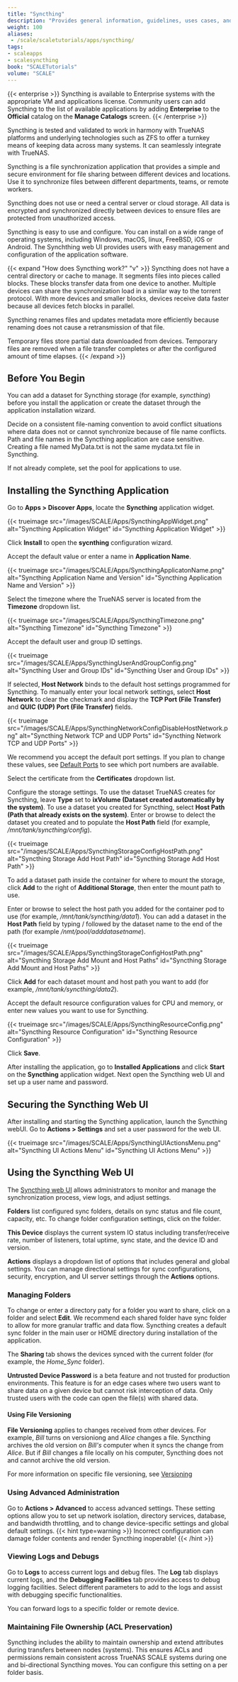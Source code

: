 ```yaml
---
title: "Syncthing"
description: "Provides general information, guidelines, uses cases, and instructions on installing the Syncthing application."
weight: 100
aliases:
 - /scale/scaletutorials/apps/syncthing/
tags:
- scaleapps
- scalesyncthing
book: "SCALETutorials"
volume: "SCALE"
---
```


{{< enterprise >}}
Syncthing is available to Enterprise systems with the appropriate VM and applications license.
Community users can add Syncthing to the list of available applications by adding **Enterprise** to the **Official** catalog on the **Manage Catalogs** screen.
{{< /enterprise >}}

Syncthing is tested and validated to work in harmony with TrueNAS platforms and underlying technologies such as ZFS to offer a turnkey means of keeping data across many systems. It can seamlessly integrate with TrueNAS.

Syncthing is a file synchronization application that provides a simple and secure environment for file sharing between different devices and locations.  
Use it to synchronize files between different departments, teams, or remote workers.

Syncthing does not use or need a central server or cloud storage.
All data is encrypted and synchronized directly between devices to ensure files are protected from unauthorized access.

Syncthing is easy to use and configure.
You can install on a wide range of operating systems, including Windows, macOS, linux, FreeBSD, iOS or Android.
The Synchthing web UI provides users with easy management and configuration of the application software.

{{< expand "How does Syncthing work?" "v" >}}
Syncthing does not have a central directory or cache to manage.
It segments files into pieces called blocks.
These blocks transfer data from one device to another.
Multiple devices can share the synchronization load in a similar way to the torrent protocol.
With more devices and smaller blocks, devices receive data faster because all devices fetch blocks in parallel.

Syncthing renames files and updates metadata more efficiently because renaming does not cause a retransmission of that file.

Temporary files store partial data downloaded from devices.
Temporary files are removed when a file transfer completes or after the configured amount of time elapses.
{{< /expand >}}

## Before You Begin

You can add a dataset for Syncthing storage (for example, *syncthing*) before you install the application or create the dataset through the application installation wizard.

Decide on a consistent file-naming convention to avoid conflict situations where data does not or cannot synchronize because of file name conflicts.
Path and file names in the Syncthing application are case sensitive.
Creating a file named MyData.txt is not the same mydata.txt file in Syncthing.

If not already complete, set the pool for applications to use.

## Installing the Syncthing Application

Go to **Apps > Discover Apps**, locate the **Syncthing** application widget.

{{< trueimage src="/images/SCALE/Apps/SyncthingAppWidget.png" alt="Syncthing Application Widget" id="Syncthing Application Widget" >}}

Click **Install** to open the **sycnthing** configuration wizard.

Accept the default value or enter a name in **Application Name**.

{{< trueimage src="/images/SCALE/Apps/SyncthingApplicatonName.png" alt="Syncthing Application Name and Version" id="Syncthing Application Name and Version" >}}

Select the timezone where the TrueNAS server is located from the **Timezone** dropdown list.

{{< trueimage src="/images/SCALE/Apps/SyncthingTimezone.png" alt="Syncthing Timezone" id="Syncthing Timezone" >}}

Accept the default user and group ID settings.

{{< trueimage src="/images/SCALE/Apps/SyncthingUserAndGroupConfig.png" alt="Syncthing User and Group IDs" id="Syncthing User and Group IDs" >}}

If selected, **Host Network** binds to the default host settings programmed for Syncthing.
To manually enter your local network settings, select **Host Network** to clear the checkmark and display the **TCP Port (File Transfer)** and **QUIC (UDP) Port (File Transfer)** fields.

{{< trueimage src="/images/SCALE/Apps/SyncthingNetworkConfigDisableHostNetwork.png" alt="Syncthing Network TCP and UDP Ports" id="Syncthing Network TCP and UDP Ports" >}}

We recommend you accept the default port settings. 
If you plan to change these values, see [Default Ports](https://www.truenas.com/docs/references/defaultports/) to see which port numbers are available.

Select the certificate from the **Certificates** dropdown list.

Configure the storage settings.
To use the dataset TrueNAS creates for Syncthing, leave **Type** set to **ixVolume (Dataset created automatically by the system)**.
To use a dataset you created for Syncthing, select **Host Path (Path that already exists on the system)**.
Enter or browse to delect the dataset you created and to populate the **Host Path** field (for example, */mnt/tank/syncthing/config*).

{{< trueimage src="/images/SCALE/Apps/SyncthingStorageConfigHostPath.png" alt="Syncthing Storage Add Host Path" id="Syncthing Storage Add Host Path" >}}

To add a dataset path inside the container for where to mount the storage, click **Add** to the right of **Additional Storage**, then enter the mount path to use.

Enter or browse to select the host path you added for the container pod to use (for example, */mnt/tank/syncthing/data1*).
You can add a dataset in the **Host Path** field by typing / followed by the dataset name to the end of the path (for example */nmt/pool/adddatasetname*).

{{< trueimage src="/images/SCALE/Apps/SyncthingStorageConfigHostPath.png" alt="Syncthing Storage Add Mount and Host Paths" id="Syncthing Storage Add Mount and Host Paths" >}}

Click **Add** for each dataset mount and host path you want to add (for example, */mnt/tank/syncthing/data2*).

Accept the default resource configuration values for CPU and memory, or enter new values you want to use for Syncthing.

{{< trueimage src="/images/SCALE/Apps/SyncthingResourceConfig.png" alt="Syncthing Resource Configuration" id="Syncthing Resource Configuration" >}}

Click **Save**.

After installing the application, go to **Installed Applications** and click **Start** on the **Syncthing** application widget.
Next open the Syncthing web UI and set up a user name and password.

## Securing the Syncthing Web UI

After installing and starting the Syncthing application, launch the Syncthing webUI.
Go to **Actions > Settings** and set a user password for the web UI.

{{< trueimage src="/images/SCALE/Apps/SyncthingUIActionsMenu.png" alt="Syncthing UI Actions Menu" id="Syncthing UI Actions Menu" >}}

## Using the Syncthing Web UI

The [Syncthing web UI](https://docs.syncthing.net/intro/gui.html) allows administrators to monitor and manage the synchronization process, view logs, and adjust settings.

**Folders** list configured sync folders, details on sync status and file count, capacity, etc.
To change folder configuration settings, click on the folder.

**This Device** displays the current system IO status including transfer/receive rate, number of listeners, total uptime, sync state, and the device ID and version.

**Actions** displays a dropdown list of options that includes general and global settings.
You can manage directional settings for sync configurations, security, encryption, and UI server settings through the **Actions** options.

### Managing Folders
To change or enter a directory paty for a folder you want to share, click on a folder and select **Edit**.
We recommend each shared folder have sync folder to allow for more granular traffic and data flow.
Syncthing creates a default sync folder in the main user or HOME directory during installation of the application.

The **Sharing** tab shows the devices synced with the current folder (for example, the *Home_Sync* folder).

**Untrusted Device Password** is a beta feature and not trusted for production environments.
This feature is for an edge cases where two users want to share data on a given device but cannot risk interception of data.
Only trusted users with the code can open the file(s) with shared data.

#### Using File Versioning
**File Versioning** applies to changes received from other devices.
For example, *Bill* turns on versioniong and *Alice* changes a file.
Syncthing archives the old version on *Bill's* computer when it syncs the change from *Alice*.
But if *Bill* changes a file locally on his computer, Syncthing does not and cannot archive the old version.

For more information on specific file versioning, see [Versioning](https://docs.syncthing.net/v1.23.2/users/versioning)

### Using Advanced Administration

Go to **Actions > Advanced** to access advanced settings.
These setting options allow you to set up network isolation, directory services, database, and bandwidth throttling, and to change device-specific settings and global default settings.
{{< hint type=warning >}}
Incorrect configuration can damage folder contents and render Syncthing inoperable!
{{< /hint >}}

### Viewing Logs and Debugs
Go to **Logs** to access current logs and debug files.
The **Log** tab displays current logs, and the **Debugging Facilities** tab provides access to debug logging facilities.
Select different parameters to add to the logs and assist with debugging specific functionalities.

You can forward logs to a specific folder or remote device.

### Maintaining File Ownership (ACL Preservation)

Syncthing includes the ability to maintain ownership and extend attributes during transfers between nodes (systems). 
This ensures ACLs and permissions remain consistent across TrueNAS SCALE systems during one and bi-directional Syncthing moves. 
You can configure this setting on a per folder basis.
